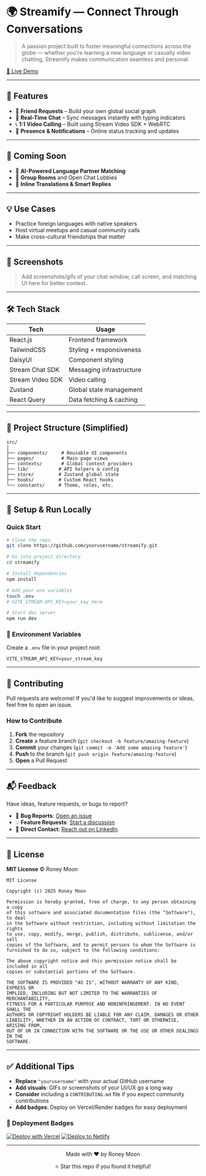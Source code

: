 # 🌍 Streamify — Connect Through Conversations

> A passion project built to foster meaningful connections across the globe — whether you're learning a new language or casually video chatting, Streamify makes communication seamless and personal.

[🔗 Live Demo](https://lnkd.in/gN2qNSUU)

---

## 🚀 Features

- 👥 **Friend Requests** – Build your own global social graph
- 💬 **Real-Time Chat** – Sync messages instantly with typing indicators
- 📞 **1:1 Video Calling** – Built using Stream Video SDK + WebRTC
- 🔔 **Presence & Notifications** – Online status tracking and updates

---

## 🧠 Coming Soon

- 🤖 **AI-Powered Language Partner Matching**
- 💬 **Group Rooms** and Open Chat Lobbies
- 📝 **Inline Translations & Smart Replies**

---

## 💡 Use Cases

- Practice foreign languages with native speakers
- Host virtual meetups and casual community calls
- Make cross-cultural friendships that matter

---

## 📸 Screenshots

> Add screenshots/gifs of your chat window, call screen, and matching UI here for better context.

---

## 🛠️ Tech Stack

| Tech            | Usage                        |
|-----------------|------------------------------|
| React.js        | Frontend framework           |
| TailwindCSS     | Styling + responsiveness     |
| DaisyUI         | Component styling            |
| Stream Chat SDK | Messaging infrastructure     |
| Stream Video SDK| Video calling                |
| Zustand         | Global state management      |
| React Query     | Data fetching & caching      |

---

## 📂 Project Structure (Simplified)

```
src/
│
├── components/     # Reusable UI components
├── pages/          # Main page views
├── contexts/       # Global context providers
├── lib/           # API helpers & config
├── store/         # Zustand global state
├── hooks/         # Custom React hooks
└── constants/     # Theme, roles, etc.
```

---

## 🧪 Setup & Run Locally

### Quick Start

```bash
# Clone the repo
git clone https://github.com/yourusername/streamify.git

# Go into project directory
cd streamify

# Install dependencies
npm install

# Add your env variables
touch .env
# VITE_STREAM_API_KEY=your_key_here

# Start dev server
npm run dev
```

### 🔐 Environment Variables

Create a `.env` file in your project root:

```env
VITE_STREAM_API_KEY=your_stream_key
```

---

## 🤝 Contributing

Pull requests are welcome! If you'd like to suggest improvements or ideas, feel free to open an issue.

### How to Contribute

1. **Fork** the repository
2. **Create** a feature branch (`git checkout -b feature/amazing-feature`)
3. **Commit** your changes (`git commit -m 'Add some amazing feature'`)
4. **Push** to the branch (`git push origin feature/amazing-feature`)
5. **Open** a Pull Request

---

## 📬 Feedback

Have ideas, feature requests, or bugs to report?

- 🐛 **Bug Reports**: [Open an issue](https://github.com/yourusername/streamify/issues)
- 💡 **Feature Requests**: [Start a discussion](https://github.com/yourusername/streamify/discussions)
- 📧 **Direct Contact**: [Reach out on LinkedIn](https://linkedin.com/in/roney-moon)

---

## 📄 License

**MIT License** © Roney Moon

```
MIT License

Copyright (c) 2025 Roney Moon

Permission is hereby granted, free of charge, to any person obtaining a copy
of this software and associated documentation files (the "Software"), to deal
in the Software without restriction, including without limitation the rights
to use, copy, modify, merge, publish, distribute, sublicense, and/or sell
copies of the Software, and to permit persons to whom the Software is
furnished to do so, subject to the following conditions:

The above copyright notice and this permission notice shall be included in all
copies or substantial portions of the Software.

THE SOFTWARE IS PROVIDED "AS IS", WITHOUT WARRANTY OF ANY KIND, EXPRESS OR
IMPLIED, INCLUDING BUT NOT LIMITED TO THE WARRANTIES OF MERCHANTABILITY,
FITNESS FOR A PARTICULAR PURPOSE AND NONINFRINGEMENT. IN NO EVENT SHALL THE
AUTHORS OR COPYRIGHT HOLDERS BE LIABLE FOR ANY CLAIM, DAMAGES OR OTHER
LIABILITY, WHETHER IN AN ACTION OF CONTRACT, TORT OR OTHERWISE, ARISING FROM,
OUT OF OR IN CONNECTION WITH THE SOFTWARE OR THE USE OR OTHER DEALINGS IN THE
SOFTWARE.
```

---

## ✅ Additional Tips

- **Replace** `"yourusername"` with your actual GitHub username
- **Add visuals**: GIFs or screenshots of your UI/UX go a long way
- **Consider** including a `CONTRIBUTING.md` file if you expect community contributions
- **Add badges**: Deploy on Vercel/Render badges for easy deployment

### 🚀 Deployment Badges

[![Deploy with Vercel](https://vercel.com/button)](https://vercel.com/new/clone?repository-url=https://github.com/yourusername/streamify)
[![Deploy to Netlify](https://www.netlify.com/img/deploy/button.svg)](https://app.netlify.com/start/deploy?repository=https://github.com/yourusername/streamify)

---

<div align="center">
  <p>Made with ❤️ by Roney Moon</p>
  <p>⭐ Star this repo if you found it helpful!</p>
</div>
